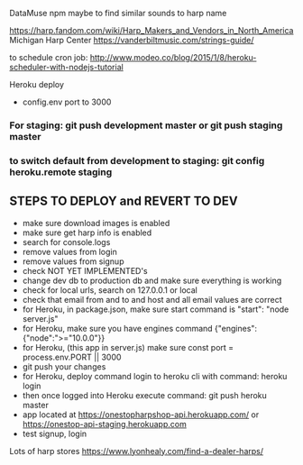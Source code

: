 DataMuse npm maybe to find similar sounds to harp name


https://harp.fandom.com/wiki/Harp_Makers_and_Vendors_in_North_America
Michigan Harp Center
https://vanderbiltmusic.com/strings-guide/

to schedule cron job:
http://www.modeo.co/blog/2015/1/8/heroku-scheduler-with-nodejs-tutorial



Heroku deploy
- config.env port to 3000

### For staging: git push development master or git push staging master
### to switch default from development to staging: git config heroku.remote staging
## STEPS TO DEPLOY and REVERT TO DEV

- make sure download images is enabled
- make sure get harp info is enabled
- search for console.logs
- remove values from login
- remove values from signup
- check NOT YET IMPLEMENTED's
- change dev db to production db and make sure everything is working
- check for local urls, search on 127.0.0.1 or local
- check that email from and to and host and all email values are correct
- for Heroku, in package.json, make sure start command is "start": "node server.js"
- for Heroku, make sure you have engines command {"engines": {"node":">="10.0.0"}}
- for Heroku, (this app in server.js) make sure const port = process.env.PORT || 3000
- git push your changes
- for Heroku, deploy command login to heroku cli with command: heroku login
- then once logged into Heroku execute command: git push heroku master
- app located at https://onestopharpshop-api.herokuapp.com/ or https://onestop-api-staging.herokuapp.com
- test signup, login

Lots of harp stores   https://www.lyonhealy.com/find-a-dealer-harps/
